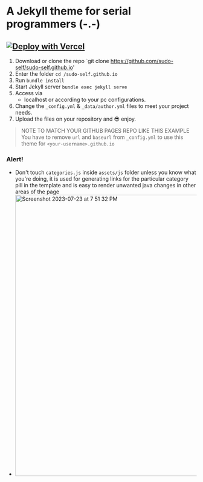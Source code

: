 #  A Jekyll theme for serial programmers (-.-)

## [![Deploy with Vercel](https://vercel.com/button)](https://vercel.com/new/clone?repository-url=https%3A%2F%2Fgithub.com%2Fvercel%2Fnext.js%2Ftree%2Fcanary%2Fexamples%2Fhello-world)

1. Download or clone the repo
   `git clone https://github.com/sudo-self/sudo-self.github.io'
2. Enter the folder
   `cd /sudo-self.github.io`
3. Run
   `bundle install`
4. Start Jekyll server
   `bundle exec jekyll serve`
5. Access via
   - localhost or according to your pc configurations.
6. Change the `_config.yml` & `_data/author.yml` files to meet your project needs.
7. Upload the files on your repository and :sunglasses: enjoy.

> NOTE TO MATCH YOUR GITHUB PAGES REPO LIKE THIS EXAMPLE
>  You have to remove `url` and `baseurl` from `_config.yml` to use this theme for `<your-username>.github.io`

### Alert!

* Don't touch `categories.js` inside `assets/js` folder unless you know what you're doing, it is used for generating links for the particular category pill in the template and is easy to render unwanted java changes in other areas of the page
*  <img width="742" alt="Screenshot 2023-07-23 at 7 51 32 PM" src="https://github.com/sudo-self/sudo-self.github.io/assets/119916323/8d6646a4-58d5-4650-8c67-a9f9ae038413">

